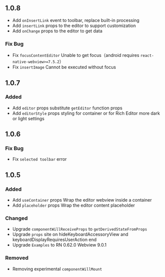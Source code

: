 
##

## 1.0.8
- Add `onInsertLink` event to toolbar, replace built-in processing
- Add `insertLink` props to the editor to support customization
- Add `onChange` props to the editor to get data

### Fix Bug
- Fix `focusContentEditor` Unable to get focus（android requires `react-native-webview>=7.5.2`）
- Fix `insertImage` Cannot be executed without focus


## 1.0.7

### Added
- Add `editor` props substitute `getEditor` function props
- Add `editorStyle` props styling for container or for Rich Editor more dark or light settings


## 1.0.6

### Fix Bug
- Fix `selected toolbar` error


## 1.0.5

### Added
- Add `useContainer` props Wrap the editor webview inside a container
- Add `placeholder` props Wrap the editor content placeholder


### Changed
- Upgrade `componentWillReceiveProps` to `getDerivedStateFromProps`
- Upgrade `props` site on hideKeyboardAccessoryView and keyboardDisplayRequiresUserAction end
- Upgrade `Examples` to RN 0.62.0 Webview 9.0.1

### Removed
- Removing experimental `componentWillMount`
